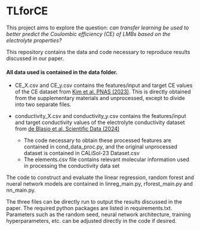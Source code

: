 # TLforCE

This project aims to explore the question: *can transfer learning be used to better predict the Coulombic efficiency (CE) of LMBs based on the electrolyte properties?*

This repository contains the data and code necessary to reproduce results discussed in our paper.

#### All data used is contained in the data folder. 
* CE_X.csv and CE_y.csv contains the features/input and target CE values of the CE dataset from [Kim et al. PNAS (2023)](https://www.pnas.org/doi/10.1073/pnas.2214357120). This is directly obtained from the supplementary materials and unprocessed, except to divide into two separate files.

* conductivity_X.csv and conductivity_y.csv contains the features/input and target conductivity values of the electrolyte conductivity dataset from [de Blasio et al. Scientific Data (2024)](https://www.nature.com/articles/s41597-024-03575-8)
    * The code necessary to obtain these processed features are contained in cond_data_proc.py, and the original unprocessed dataset is contained in CALiSol-23 Dataset.csv
    * The elements.csv file contains relevant molecular information used in processing the conductivity data set

The code to construct and evaluate the linear regression, random forest and nueral network models are contained in linreg_main.py, rforest_main.py and nn_main.py. 

The three files can be directly run to output the results discussed in the paper. The required python packages are listed in requirements.txt. Parameters such as the random seed, neural network architecture, training hyperparameters, etc. can be adjusted directly in the code if desired.


